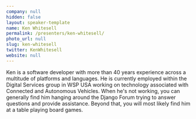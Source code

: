 ```yaml
---
company: null
hidden: false
layout: speaker-template
name: Ken Whitesell
permalink: /presenters/ken-whitesell/
photo_url: null
slug: ken-whitesell
twitter: KenWhitesell
website: null
---
```


Ken is a software developer with more than 40 years experience across a multitude of platforms and languages. He is currently employed within the Digital Services group in WSP USA working on technology associated with Connected and Autonomous Vehicles. When he's not working, you can generally find him hanging around the Django Forum trying to answer questions and provide assistance. Beyond that, you will most likely find him at a table playing board games.

